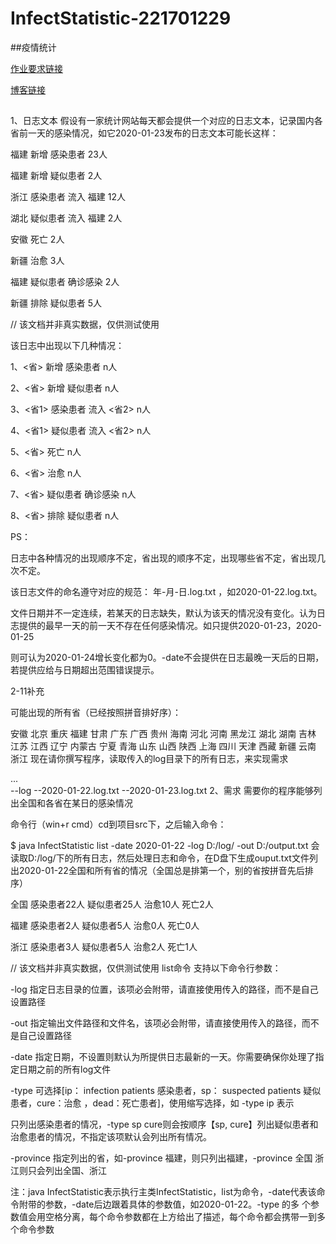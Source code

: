 # InfectStatistic-221701229
##疫情统计

 [作业要求链接](https://edu.cnblogs.com/campus/fzu/2020SpringW/homework/10281)

 [博客链接](https://www.cnblogs.com/sup187/p/12260807.html)
> ##
1、日志文本
假设有一家统计网站每天都会提供一个对应的日志文本，记录国内各省前一天的感染情况，如它2020-01-23发布的日志文本可能长这样：

福建 新增 感染患者 23人

福建 新增 疑似患者 2人

浙江 感染患者 流入 福建 12人

湖北 疑似患者 流入 福建 2人

安徽 死亡 2人

新疆 治愈 3人

福建 疑似患者 确诊感染 2人

新疆 排除 疑似患者 5人

// 该文档并非真实数据，仅供测试使用

该日志中出现以下几种情况：

1、<省> 新增 感染患者 n人

2、<省> 新增 疑似患者 n人

3、<省1> 感染患者 流入 <省2> n人

4、<省1> 疑似患者 流入 <省2> n人

5、<省> 死亡 n人

6、<省> 治愈 n人

7、<省> 疑似患者 确诊感染 n人

8、<省> 排除 疑似患者 n人

PS：

日志中各种情况的出现顺序不定，省出现的顺序不定，出现哪些省不定，省出现几次不定。

该日志文件的命名遵守对应的规范： 年-月-日.log.txt ，如2020-01-22.log.txt。

文件日期并不一定连续，若某天的日志缺失，默认为该天的情况没有变化。认为日志提供的最早一天的前一天不存在任何感染情况。如只提供2020-01-23，2020-01-25

则可认为2020-01-24增长变化都为0。-date不会提供在日志最晚一天后的日期，若提供应给与日期超出范围错误提示。

2-11补充

可能出现的所有省（已经按照拼音排好序）：

安徽
北京
重庆
福建
甘肃
广东
广西
贵州
海南
河北
河南
黑龙江
湖北
湖南
吉林
江苏
江西
辽宁
内蒙古
宁夏
青海
山东
山西
陕西
上海
四川
天津
西藏
新疆
云南
浙江
现在请你撰写程序，读取传入的log目录下的所有日志，来实现需求

  ...\
      \--log
        \--2020-01-22.log.txt
        \--2020-01-23.log.txt
2、需求
需要你的程序能够列出全国和各省在某日的感染情况

命令行（win+r cmd）cd到项目src下，之后输入命令：

$ java InfectStatistic list -date 2020-01-22 -log D:/log/ -out D:/output.txt
会读取D:/log/下的所有日志，然后处理日志和命令，在D盘下生成ouput.txt文件列出2020-01-22全国和所有省的情况（全国总是排第一个，别的省按拼音先后排序）


全国 感染患者22人 疑似患者25人 治愈10人 死亡2人

福建 感染患者2人 疑似患者5人 治愈0人 死亡0人

浙江 感染患者3人 疑似患者5人 治愈2人 死亡1人

// 该文档并非真实数据，仅供测试使用
list命令 支持以下命令行参数：

-log 指定日志目录的位置，该项必会附带，请直接使用传入的路径，而不是自己设置路径

-out 指定输出文件路径和文件名，该项必会附带，请直接使用传入的路径，而不是自己设置路径

-date 指定日期，不设置则默认为所提供日志最新的一天。你需要确保你处理了指定日期之前的所有log文件

-type 可选择[ip： infection patients 感染患者，sp： suspected patients 疑似患者，cure：治愈 ，dead：死亡患者]，使用缩写选择，如 -type ip 表示

只列出感染患者的情况，-type sp cure则会按顺序【sp, cure】列出疑似患者和治愈患者的情况，不指定该项默认会列出所有情况。

-province 指定列出的省，如-province 福建，则只列出福建，-province 全国 浙江则只会列出全国、浙江

注：java InfectStatistic表示执行主类InfectStatistic，list为命令，-date代表该命令附带的参数，-date后边跟着具体的参数值，如2020-01-22。-type 的多
个参数值会用空格分离，每个命令参数都在上方给出了描述，每个命令都会携带一到多个命令参数
